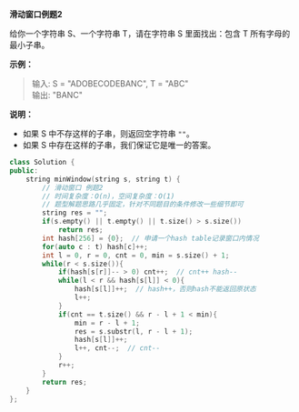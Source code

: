 **滑动窗口例题2**

给你一个字符串 S、一个字符串 T，请在字符串 S 里面找出：包含 T 所有字母的最小子串。  

**示例：**  
> 输入: S = "ADOBECODEBANC", T = "ABC"  
> 输出: "BANC"   

**说明：**  
- 如果 S 中不存这样的子串，则返回空字符串 `""`。
- 如果 S 中存在这样的子串，我们保证它是唯一的答案。  
```cpp
class Solution {
public:
    string minWindow(string s, string t) {
        // 滑动窗口 例题2
        // 时间复杂度：O(n)，空间复杂度：O(1)
        // 题型解题思路几乎固定，针对不同题目的条件修改一些细节即可
        string res = "";
        if(s.empty() || t.empty() || t.size() > s.size())
            return res;
        int hash[256] = {0};  // 申请一个hash table记录窗口内情况
        for(auto c : t) hash[c]++;
        int l = 0, r = 0, cnt = 0, min = s.size() + 1;
        while(r < s.size()){
            if(hash[s[r]]-- > 0) cnt++;  // cnt++ hash--
            while(l < r && hash[s[l]] < 0){
                hash[s[l]]++;  // hash++，否则hash不能返回原状态
                l++;
            }
            if(cnt == t.size() && r - l + 1 < min){
                min = r - l + 1;
                res = s.substr(l, r - l + 1);
                hash[s[l]]++;
                l++, cnt--;  // cnt--
            }
            r++;
        }
        return res;
    }
};
```
